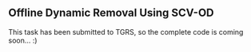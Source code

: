 ## Offline Dynamic Removal Using SCV-OD
This task has been submitted to TGRS, so the complete code is coming soon... :)
